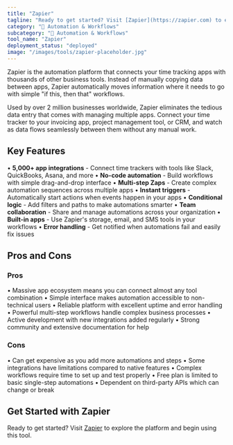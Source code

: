 ```yaml
---
title: "Zapier"
tagline: "Ready to get started? Visit [Zapier](https://zapier.com) to explore the platform and begin using this tool...."
category: "🔄 Automation & Workflows"
subcategory: "🔄 Automation & Workflows"
tool_name: "Zapier"
deployment_status: "deployed"
image: "/images/tools/zapier-placeholder.jpg"
---
```

Zapier is the automation platform that connects your time tracking apps with thousands of other business tools. Instead of manually copying data between apps, Zapier automatically moves information where it needs to go with simple "if this, then that" workflows.

Used by over 2 million businesses worldwide, Zapier eliminates the tedious data entry that comes with managing multiple apps. Connect your time tracker to your invoicing app, project management tool, or CRM, and watch as data flows seamlessly between them without any manual work.

## Key Features

• **5,000+ app integrations** - Connect time trackers with tools like Slack, QuickBooks, Asana, and more
• **No-code automation** - Build workflows with simple drag-and-drop interface
• **Multi-step Zaps** - Create complex automation sequences across multiple apps
• **Instant triggers** - Automatically start actions when events happen in your apps
• **Conditional logic** - Add filters and paths to make automations smarter
• **Team collaboration** - Share and manage automations across your organization
• **Built-in apps** - Use Zapier's storage, email, and SMS tools in your workflows
• **Error handling** - Get notified when automations fail and easily fix issues

## Pros and Cons

### Pros
• Massive app ecosystem means you can connect almost any tool combination
• Simple interface makes automation accessible to non-technical users
• Reliable platform with excellent uptime and error handling
• Powerful multi-step workflows handle complex business processes
• Active development with new integrations added regularly
• Strong community and extensive documentation for help

### Cons
• Can get expensive as you add more automations and steps
• Some integrations have limitations compared to native features
• Complex workflows require time to set up and test properly
• Free plan is limited to basic single-step automations
• Dependent on third-party APIs which can change or break

## Get Started with Zapier

Ready to get started? Visit [Zapier](https://zapier.com) to explore the platform and begin using this tool.